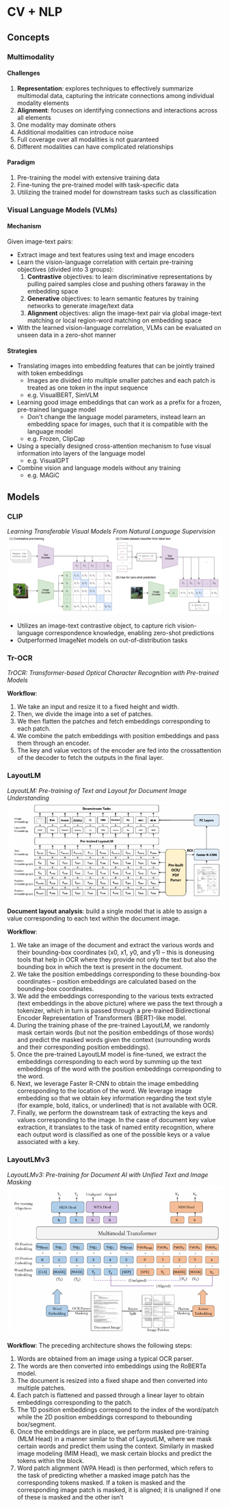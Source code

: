 # CV + NLP

## Concepts
### Multimodality
#### Challenges
1. **Representation**: explores techniques to effectively summarize multimodal data, capturing the intricate connections among individual modality elements
2. **Alignment**: focuses on identifying connections and interactions across all elements
3. One modality may dominate others
4. Additional modalities can introduce noise
5. Full coverage over all modalities is not guaranteed
6. Different modalities can have complicated relationships

#### Paradigm
1. Pre-training the model with extensive training data
2. Fine-tuning the pre-trained model with task-specific data
3. Utilizing the trained model for downstream tasks such as classification

### Visual Language Models (VLMs)
#### Mechanism
Given image-text pairs:
- Extract image and text features using text and image encoders
- Learn the vision-language correlation with certain pre-training objectives (divided into 3 groups):
    1. **Contrastive** objectives: to learn discriminative representations by pulling paired samples close and pushing others faraway in the embedding space 
    2. **Generative** objectives: to learn semantic features by training networks to generate image/text data
    3. **Alignment** objectives: align the image-text pair via global image-text matching or local region-word matching on embedding space
- With the learned vision-language correlation, VLMs can be evaluated on unseen data in a zero-shot manner

#### Strategies
- Translating images into embedding features that can be jointly trained with token embeddings
    - Images are divided into multiple smaller patches and each patch is treated as one token in the input sequence
    - e.g.  VisualBERT, SimVLM
- Learning good image embeddings that can work as a prefix for a frozen, pre-trained language model
    - Don't change the language model parameters, instead learn an embedding space for images, such that it is compatible with the language model
    - e.g. Frozen, ClipCap
- Using a specially designed cross-attention mechanism to fuse visual information into layers of the language model
    - e.g. VisualGPT
- Combine vision and language models without any training
    - e.g. MAGiC

## Models
### CLIP
*Learning Transferable Visual Models From Natural Language Supervision*
![clip](./media/clip.png)


- Utilizes an image-text contrastive object, to capture rich vision-language correspondence knowledge, enabling zero-shot predictions
- Outperformed ImageNet models on out-of-distribution tasks

### Tr-OCR
*TrOCR: Transformer-based Optical Character Recognition with Pre-trained Models*

**Workflow**:
1. We take an input and resize it to a fixed height and width.
2. Then, we divide the image into a set of patches.
3. We then flatten the patches and fetch embeddings corresponding to each patch.
4. We combine the patch embeddings with position embeddings and pass them through an encoder.
5. The key and value vectors of the encoder are fed into the crossattention of the decoder to fetch the outputs in the final layer.

### LayoutLM
*LayoutLM: Pre-training of Text and Layout for Document Image Understanding*
![layoutlm](./media/layoutlm.png)

**Document layout analysis**: build a single model that is able to assign a value corresponding to each text within the document image.

**Workflow**:
1. We take an image of the document and extract the various words and
their bounding-box coordinates (x0, x1, y0, and y1) – this is doneusing tools that help in OCR where they provide not only the text but also the bounding box in which the text is present in the document.
2. We take the position embeddings corresponding to these bounding-box coordinates – position embeddings are calculated based on the bounding-box coordinates.
3. We add the embeddings corresponding to the various texts extracted (text embeddings in the above picture) where we pass the text through a tokenizer, which in turn is passed through a pre-trained Bidirectional Encoder Representation of Transformers (BERT)-like model.
4. During the training phase of the pre-trained LayoutLM, we randomly mask certain words (but not the position embeddings of those words) and predict the masked words given the context (surrounding words and their corresponding position embeddings).
5. Once the pre-trained LayoutLM model is fine-tuned, we extract the embeddings corresponding to each word by summing up the text embeddings of the word with the position embeddings corresponding to the word.
6. Next, we leverage Faster R-CNN to obtain the image embedding corresponding to the location of the word. We leverage image embedding so that we obtain key information regarding the text style (for example, bold, italics, or underlined) that is not available with OCR.
7. Finally, we perform the downstream task of extracting the keys and values corresponding to the image. In the case of document key value extraction, it translates to the task of named entity recognition, where each output word is classified as one of the possible keys or a value associated with a key.

### LayoutLMv3
*LayoutLMv3: Pre-training for Document AI with Unified Text and Image Masking*
![layoutlmv3](./media/layoutlmv3.png)

**Workflow**:
The preceding architecture shows the following steps:
1. Words are obtained from an image using a typical OCR parser.
2. The words are then converted into embeddings using the RoBERTa model.
3. The document is resized into a fixed shape and then converted into multiple patches.
4. Each patch is flattened and passed through a linear layer to obtain embeddings corresponding to the patch.
5. The 1D position embeddings correspond to the index of the word/patch while the 2D position embeddings correspond to thebounding box/segment.
6. Once the embeddings are in place, we perform masked pre-training (MLM Head) in a manner similar to that of LayoutLM, where we mask certain words and predict them using the context. Similarly in masked image modeling (MIM Head), we mask certain blocks and predict the tokens within the block.
7. Word patch alignment (WPA Head) is then performed, which refers to the task of predicting whether a masked image patch has the corresponding tokens masked. If a token is masked and the corresponding image patch is masked, it is aligned; it is unaligned if one of these is masked and the other isn’t